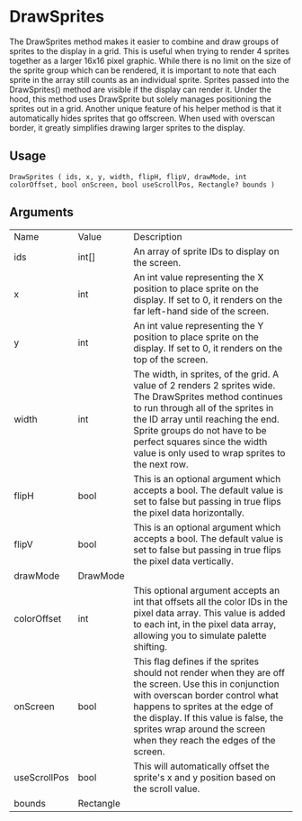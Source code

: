 # DrawSprites

The DrawSprites method makes it easier to combine and draw groups of sprites to the display in a grid. This is useful when trying to render 4 sprites together as a larger 16x16 pixel graphic. While there is no limit on the size of the sprite group which can be rendered, it is important to note that each sprite in the array still counts as an individual sprite. Sprites passed into the DrawSprites() method are visible if the display can render it. Under the hood, this method uses DrawSprite but solely manages positioning the sprites out in a grid. Another unique feature of his helper method is that it automatically hides sprites that go offscreen. When used with overscan border, it greatly simplifies drawing larger sprites to the display.

## Usage

`DrawSprites ( ids, x, y, width, flipH, flipV, drawMode, int colorOffset, bool onScreen, bool useScrollPos, Rectangle? bounds )`

## Arguments

<table>
  <tr>
    <td>Name</td>
    <td>Value</td>
    <td>Description</td>
  </tr>
  <tr>
    <td>ids</td>
    <td>int[]</td>
    <td>An array of sprite IDs to display on the screen.</td>
  </tr>
  <tr>
    <td>x</td>
    <td>int</td>
    <td>An int value representing the X position to place sprite on the display. If set to 0, it renders on the far left-hand side of the screen.</td>
  </tr>
  <tr>
    <td>y</td>
    <td>int</td>
    <td>An int value representing the Y position to place sprite on the display. If set to 0, it renders on the top of the screen.</td>
  </tr>
  <tr>
    <td>width</td>
    <td>int</td>
    <td>The width, in sprites, of the grid. A value of 2 renders 2 sprites wide. The DrawSprites method continues to run through all of the sprites in the ID array until reaching the end. Sprite groups do not have to be perfect squares since the width value is only used to wrap sprites to the next row.</td>
  </tr>
  <tr>
    <td>flipH</td>
    <td>bool</td>
    <td>This is an optional argument which accepts a bool. The default value is set to false but passing in true flips the pixel data horizontally.</td>
  </tr>
  <tr>
    <td>flipV</td>
    <td>bool</td>
    <td>This is an optional argument which accepts a bool. The default value is set to false but passing in true flips the pixel data vertically.</td>
  </tr>
  <tr>
    <td>drawMode</td>
    <td>DrawMode</td>
    <td></td>
  </tr>
  <tr>
    <td>colorOffset</td>
    <td>int</td>
    <td>This optional argument accepts an int that offsets all the color IDs in the pixel data array. This value is added to each int, in the pixel data array, allowing you to simulate palette shifting.</td>
  </tr>
  <tr>
    <td>onScreen</td>
    <td>bool</td>
    <td>This flag defines if the sprites should not render when they are off the screen. Use this in conjunction with overscan border control what happens to sprites at the edge of the display. If this value is false, the sprites wrap around the screen when they reach the edges of the screen.</td>
  </tr>
  <tr>
    <td>useScrollPos</td>
    <td>bool</td>
    <td>This will automatically offset the sprite's x and y position based on the scroll value.</td>
  </tr>
  <tr>
    <td>bounds</td>
    <td>Rectangle</td>
    <td></td>
  </tr>
</table>


